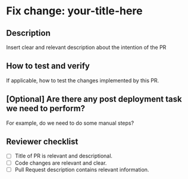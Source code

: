 <!--
    // jscpd:ignore-start
    (this is a comment and will be ignored by the markdown processor).
     PR-s that are still WIP should be drafts until the PR is ready for review.

     Please adhere to these best practices when creating a PR:
     - Use sensible commit messages adhering to conventional commits
     - Keep the scope and amount of changes in PR as small as possible
     - Describe how you have tested, and how it be tested after merge.

     Thanks to Forem for insperation for this template: https://github.com/forem/forem/blob/main/.github/PULL_REQUEST_TEMPLATE.md?plain=1
-->

# Fix change: your-title-here

## Description

Insert clear and relevant description about the intention of the PR

## How to test and verify

If applicable, how to test the changes implemented by this PR.

## [Optional] Are there any post deployment task we need to perform?

For example, do we need to do some manual steps?

<!--
  This next portion is used by the reviewer
-->

## Reviewer checklist

- [ ] Title of PR is relevant and descriptional.
- [ ] Code changes are relevant and clear.
- [ ] Pull Request description contains relevant information.

<!--
// jscpd:ignore-end
-->
